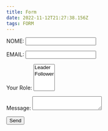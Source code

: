 ```yaml
---
title: Form
date: 2022-11-12T21:27:38.156Z
tags: FORM
---
```

<form name="contact" method="POST" data-netlify="true">
  <p>
    <label>NOME: <input type="text" name="name" /></label>
  </p>
  <p>
    <label>EMAIL: <input type="email" name="email" /></label>
  </p>
  <p>
    <label>Your Role: <select name="role\[]" multiple>
      <option value="leader">Leader</option>
      <option value="follower">Follower</option>
    </select></label>
  </p>
  <p>
    <label>Message: <textarea name="message"></textarea></label>
  </p>
  <p>
    <button type="submit">Send</button>
  </p>
</form>